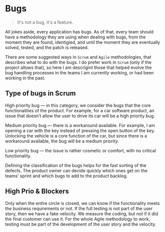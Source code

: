 # Bugs

> It's not a bug, it's a feature.

All jokes aside, every application has bugs. As of that, every team should have a methodology they are using when dealing with bugs, from the moment they are found, identigied, and until the moment they are eventually solved, tested, and the patch is released.

There are some suggested ways in `Scrum` and `Agile` methodologies, that describes what to do with the bugs. I do prefer work in `Scrum` (only if the project allows that), so here I am descrigint those that helped evolve the bug handling processes in the teams I am currently working, or had been working in the past.

## Type of bugs in Scrum

High priority bug — in this category, we consider the bugs that the core functionalities of the product. For example, for a car software product, an issue that doesn’t allow the user to drive its car will be a high priority bug.

Medium priority bug — there is a workaround available. For example, I am opening a car with the key instead of pressing the open button of the key. Unlocking the vehicle is a core function of the car, but since there is a workaround available, the bug will be a medium priority.

Low priority bug — the issue is rather cosmetic or comfort, with no critical functionality.

Defining the classification of the bugs helps for the fast sorting of the defects. The product owner can decide quickly which ones get on the teams’ sprint and which bugs to add to the product backlog.

## High Prio & Blockers

Only when the entire circle is closed, we can know if the functionality meets the business requirements or not. If the full testing is not part of the user story, then we have a fake velocity. We measure the coding, but not if it did the final customer can use it. For the whole Agile methodology to work, testing must be part of the development of the user story and the velocity.
